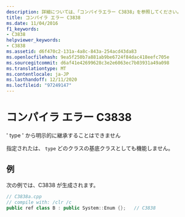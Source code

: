 ```yaml
---
description: 詳細については、「コンパイラエラー C3838」を参照してください。
title: コンパイラ エラー C3838
ms.date: 11/04/2016
f1_keywords:
- C3838
helpviewer_keywords:
- C3838
ms.assetid: d6f470c2-131a-4a8c-843a-254acd43da83
ms.openlocfilehash: 9ea5f250b7a881ab9be6724f84dac418eefc705e
ms.sourcegitcommit: d6af41e42699628c3e2e6063ec7b03931a49a098
ms.translationtype: MT
ms.contentlocale: ja-JP
ms.lasthandoff: 12/11/2020
ms.locfileid: "97249147"
---
```

# <a name="compiler-error-c3838"></a>コンパイラ エラー C3838

' type ' から明示的に継承することはできません

指定されたは、 `type` どのクラスの基底クラスとしても機能しません。

## <a name="example"></a>例

次の例では、C3838 が生成されます。

```cpp
// C3838a.cpp
// compile with: /clr /c
public ref class B : public System::Enum {};   // C3838
```
